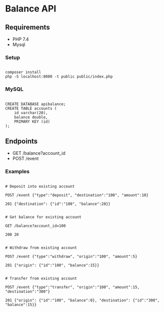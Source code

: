 # Balance API

## Requirements

- PHP 7.4
- Mysql

### Setup

```

composer install
php -S localhost:8080 -t public public/index.php

```

### MySQL

```

CREATE DATABASE apibalance;
CREATE TABLE accounts (
    id varchar(20),
    balance double,
    PRIMARY KEY (id)
);

```

## Endpoints

- GET /balance?account_id
- POST /event

### Examples

```

# Deposit into existing account

POST /event {"type":"deposit", "destination":"100", "amount":10}

201 {"destination": {"id":"100", "balance":20}}


# Get balance for existing account

GET /balance?account_id=100

200 20


# Withdraw from existing account

POST /event {"type":"withdraw", "origin":"100", "amount":5}

201 {"origin": {"id":"100", "balance":15}}


# Transfer from existing account

POST /event {"type":"transfer", "origin":"100", "amount":15, "destination":"300"}

201 {"origin": {"id":"100", "balance":0}, "destination": {"id":"300", "balance":15}}

```
